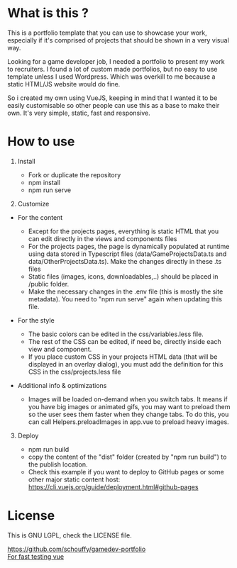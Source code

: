 # What is this ?
This is a portfolio template that you can use to showcase your work, especially if it's comprised of projects that should be shown in a very visual way.

Looking for a game developer job, I needed a portfolio to present my work to recruiters. I found a lot of custom made portfolios, but no easy to use template unless I used Wordpress. Which was overkill to me because a static HTML/JS website would do fine.

So i created my own using VueJS, keeping in mind that I wanted it to be easily customisable so other people can use this as a base to make their own. It's very simple, static, fast and responsive.


# How to use

1. Install

    - Fork or duplicate the repository
    - npm install
    - npm run serve

2. Customize
* For the content
    - Except for the projects pages, everything is static HTML that you can edit directly in the views and components files
    - For the projects pages, the page is dynamically populated at runtime using data stored in Typescript files (data/GameProjectsData.ts and data/OtherProjectsData.ts). Make the changes directly in these .ts files
    - Static files (images, icons, downloadables,..) should be placed in /public folder.
    - Make the necessary changes in the .env file (this is mostly the site metadata). You need to "npm run serve" again when updating this file.

* For the style
    - The basic colors can be edited in the css/variables.less file.
    - The rest of the CSS can be edited, if need be, directly inside each view and component.
    - If you place custom CSS in your projects HTML data (that will be displayed in an overlay dialog), you must add the definition for this CSS in the css/projects.less file

* Additional info & optimizations
    - Images will be loaded on-demand when you switch tabs. It means if you have big images or animated gifs, you may want to preload them so the user sees them faster when they change tabs. To do this, you can call Helpers.preloadImages in app.vue to preload heavy images.

3. Deploy

    - npm run build
    - copy the content of the "dist" folder (created by "npm run build") to the publish location.
    - Check this example if you want to deploy to GitHub pages or some other major static content host: https://cli.vuejs.org/guide/deployment.html#github-pages


# License

This is GNU LGPL, check the LICENSE file.

https://github.com/schouffy/gamedev-portfolio \
[For fast testing vue](https://codepen.io/arhey/pen/qNypPN)
